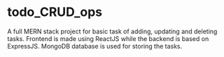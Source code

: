 # todo_CRUD_ops

A full MERN stack project for basic task of adding, updating and deleting tasks. Frontend is made using ReactJS while the backend is based on ExpressJS.
MongoDB database is used for storing the tasks.
